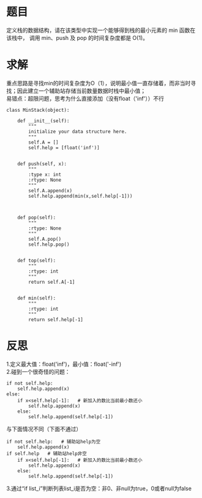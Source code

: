 # 题目
定义栈的数据结构，请在该类型中实现一个能够得到栈的最小元素的 min 函数在该栈中，
调用 min、push 及 pop 的时间复杂度都是 O(1)。

# 求解
重点思路是寻找min的时间复杂度为O（1），说明最小值一直存储着，而非当时寻找；因此建立一个辅助站存储当前数量数据时栈中最小值；  
易错点：超限问题，思考为什么直接添加（没有float（'inf'））不行
```
class MinStack(object):

    def __init__(self):
        """
        initialize your data structure here.
        """
        self.A = []
        self.help = [float('inf')]


    def push(self, x):
        """
        :type x: int
        :rtype: None
        """
        self.A.append(x)
        self.help.append(min(x,self.help[-1]))



    def pop(self):
        """
        :rtype: None
        """
        self.A.pop()
        self.help.pop()


    def top(self):
        """
        :rtype: int
        """
        return self.A[-1]


    def min(self):
        """
        :rtype: int
        """
        return self.help[-1]
```

# 反思
1.定义最大值：float('inf')，最小值：float('-inf')  
2.碰到一个很奇怪的问题：
```
if not self.help:
    self.help.append(x)
else:
    if x<self.help[-1]:   # 新加入的数比当前最小数还小
        self.help.append(x)
    else:
        self.help.append(self.help[-1])
```
与下面情况不同（下面不通过）
```
if not self.help:   # 辅助站help为空
    self.help.append(x)
if self.help   # 辅助站help非空
    if x<self.help[-1]:   # 新加入的数比当前最小数还小
        self.help.append(x)
    else:
        self.help.append(self.help[-1])
```
3.通过“if list_i”判断列表list_i是否为空：非0、非null为true，0或者null为false  
